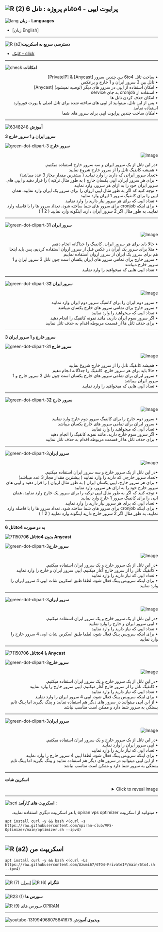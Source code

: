 ![R (2)](https://github.com/Azumi67/PrivateIP-Tunnel/assets/119934376/a064577c-9302-4f43-b3bf-3d4f84245a6f)
نام پروژه : تانل 6to4 - پرایوت ایپی
---------------------------------------------------------------
![lang](https://github.com/Azumi67/PrivateIP-Tunnel/assets/119934376/627ecb66-0445-4c15-b2a0-59e02c7f7e09)
**زبان - Languages**

- [زبان English]
------------------------
![R (a2)](https://github.com/Azumi67/6TO4-PrivateIP/assets/119934376/57a4c3f1-f637-4d4d-bec2-1de36206d136)**دسترسی سریع به اسکریپت**


- [کلیک - click](https://github.com/Azumi67/6TO4-PrivateIP/blob/main/README.md#%D8%A7%D8%B3%DA%A9%D8%B1%DB%8C%D9%BE%D8%AA-%D9%85%D9%86)
------------------------
![check](https://github.com/Azumi67/PrivateIP-Tunnel/assets/119934376/13de8d36-dcfe-498b-9d99-440049c0cf14)
**امکانات**
 <div dir="rtl">&bull; ساخت تانل 6to4 بین چندین سرور [Anycast] & [PrivateIP]</div>
 <div dir="rtl">&bull; تانل بین 3 سرور ایران و 1 خارج و برعکس</div>
 <div dir="rtl">&bull; امکان استفاده از ایپی در سرور های دیگر (توصیه نمیشود) [Anycast]</div>
 <div dir="rtl">&bull; استفاده از cronjob به جای service</div>
 <div dir="rtl">&bull; امکان  حذف کردن تانل ها</div>
 <div dir="rtl">&bull; پس از این تانل، میتوانید از ایپی های ساخته شده برای تانل اصلی یا پورت فوروارد استفاده نمایید</div>
 <div dir="rtl">&bull;امکان ساخت چندین پرایوت ایپی برای سرور های شما</div>
 
 ------------------------------------------------------
  
  ![6348248](https://github.com/Azumi67/PrivateIP-Tunnel/assets/119934376/398f8b07-65be-472e-9821-631f7b70f783)
**آموزش**

 

**3 سرور ایران و 1 سرور خارج**

![green-dot-clipart-3](https://github.com/Azumi67/6TO4-PrivateIP/assets/119934376/902a2efa-f48f-4048-bc2a-5be12143bef3) **سرور خارج**

 


 <p align="right">
  <img src="https://github.com/Azumi67/6TO4-PrivateIP/assets/119934376/eedfceb3-fe05-4772-a0c3-ec57fb6fc2e8" alt="Image" />
</p>
 <div dir="rtl">&bull;در این تانل از یک سرور ایران و سه سرور خارج استفاده میکنیم.  </div>
  <div dir="rtl">&bull; همیشه کانفیگ تانل را از سرور خارج شروع نمایید</div>
   <div dir="rtl">&bull;تعداد سرور ایرانی که دارید را وارد نمایید ( بیشترین مقدار مجاز 3 عدد میباشد) </div>
    <div dir="rtl">&bull; برای هر سرور ایران، ایپی یکسان خارج ( به طور مثال ترکیه ) را قرار دهید و ایپی های سرور ایران خود را به ازای هر سرور، وارد نمایید</div>
     <div dir="rtl">&bull; توجه کنید که اگر به طور مثال ایپی اروان را برای سرور یک ایران وارد نمایید، همان ایپی را برای کانفیگ سرور 1 ایران وارد نمایید</div>
      <div dir="rtl">&bull; تعداد ایپی که برای هر سرور نیاز دارید را وارد نمایید</div>
       <div dir="rtl">&bull; برای اینکه cronjob برای سرور های شما ساخته شود، تعداد سرور ها را با فاصله وارد نمایید. به طور مثال اگر 2 سرور ایران دارید اینگونه وارد نمایید ( 2 1 )</div>


----------------------

![green-dot-clipart-3](https://github.com/Azumi67/6TO4-PrivateIP/assets/119934376/49000de2-53b6-4c5c-888d-f1f397d77b92)**سرور ایران 1**


<p align="right">
  <img src="https://github.com/Azumi67/6TO4-PrivateIP/assets/119934376/143f1dd2-0c63-4f6a-9b40-0034eabefb35" alt="Image" />
</p>
 <div dir="rtl">&bull; حالا باید برای هر سرور ایران، کانفیگ را جداگانه انجام دهیم</div>
 <div dir="rtl">&bull; مثلا برای سرور یک ایران در عکس قبل از سرور اروان استفاده کردیم، پس باید اینجا هم برای سرور یک ایران از سرور اروان استفاده نماییم</div>
  <div dir="rtl">&bull; سرور خارج برای تمامی سرور های ایران یکسان است چون تانل 3 سرور ایران و 1 سرور خارج میباشد</div>
   <div dir="rtl">&bull; تعداد ایپی هایی که میخواهید را وارد نمایید</div>

--------------------------------------
![green-dot-clipart-3](https://github.com/Azumi67/6TO4-PrivateIP/assets/119934376/c14c77ec-dc4e-4c8a-bdc2-4dc4e42a1815)**سرور ایران 2**


<p align="right">
  <img src="https://github.com/Azumi67/6TO4-PrivateIP/assets/119934376/3bae7757-360b-4460-bd2b-adbbcfaad8d0" alt="Image" />
</p>
 <div dir="rtl">&bull; سرور دوم ایران را برای کانفیگ سرور دوم ایران وارد نمایید</div>
  <div dir="rtl">&bull; سرور خارج برای تمامی سرور های خارج یکسان میباشد</div>
   <div dir="rtl">&bull; تعداد ایپی که میخواهید را وارد نمایید</div>
    <div dir="rtl">&bull; اگر سرور سوم ایران دارید، مانند نمونه کانفیگ را انجام دهید</div>
     <div dir="rtl">&bull; برای حذف تانل ها از قسمت مربوطه اقدام به حذف تانل نمایید</div>


---------------------------------

**3 سرور خارج و 1 سرور ایران**

![green-dot-clipart-3](https://github.com/Azumi67/6TO4-PrivateIP/assets/119934376/2c1ae043-4bc5-4738-b1d4-6951c8fecbdc)**سرور خارج 1**



<p align="right">
  <img src="https://github.com/Azumi67/6TO4-PrivateIP/assets/119934376/b8f47148-227b-440d-8d7e-c782a6a61a78" alt="Image" />
</p>

<div dir="rtl">&bull; همیشه کانفیگ تانل را از سرور خارج شروع نمایید</div>
<div dir="rtl">&bull; حالا باید برای هر سرور خارج، کانفیگ را جداگانه انجام دهیم</div>
  <div dir="rtl">&bull; سرور ایران برای تمامی سرور های خارج یکسان است چون تانل 3 سرور خارج و 1 سرور ایران میباشد</div>
   <div dir="rtl">&bull; تعداد ایپی هایی که میخواهید را وارد نمایید</div>
 
------------------------------------------------------------------------------
![green-dot-clipart-3](https://github.com/Azumi67/6TO4-PrivateIP/assets/119934376/2c1ae043-4bc5-4738-b1d4-6951c8fecbdc)**سرور خارج 2**

<p align="right">
  <img src="https://github.com/Azumi67/6TO4-PrivateIP/assets/119934376/af8fd4f2-174b-4560-9875-ac33a5b5e6c5" alt="Image" />
</p>

 <div dir="rtl">&bull; سرور دوم خارج را برای کانفیگ سرور دوم خارج وارد نمایید</div>
  <div dir="rtl">&bull; سرور ایران برای تمامی سرور های خارج یکسان میباشد</div>
   <div dir="rtl">&bull; تعداد ایپی که میخواهید را وارد نمایید</div>
    <div dir="rtl">&bull; اگر سرور سوم خارج دارید، مانند نمونه کانفیگ را انجام دهید</div>
     <div dir="rtl">&bull; برای حذف تانل ها از قسمت مربوطه اقدام به حذف تانل نمایید</div>


---------------------------------------------------------------------------

![green-dot-clipart-3](https://github.com/Azumi67/6TO4-PrivateIP/assets/119934376/2e325267-240d-4e20-ba5a-ff408331d5a0)**سرور ایران**


  <p align="right">
  <img src="https://github.com/Azumi67/6TO4-PrivateIP/assets/119934376/6a683c0c-a602-44af-9085-5d0094b379ba" alt="Image" />
</p>
<div dir="rtl">&bull;در این تانل از یک سرور خارج و سه سرور ایران استفاده میکنیم.  </div>
   <div dir="rtl">&bull;تعداد سرور خارجی که دارید را وارد نمایید ( بیشترین مقدار مجاز 3 عدد میباشد) </div>
    <div dir="rtl">&bull; برای هر سرور خارج، ایپی یکسان ایران ( به طور مثال اروان ) را قرار دهید و ایپی های سرور خارج خود را به ازای هر سرور، وارد نمایید</div>
     <div dir="rtl">&bull; توجه کنید که اگر به طور مثال ایپی ترکیه را برای سرور یک خارج وارد نمایید، همان ایپی را برای کانفیگ سرور 1 خارج وارد نمایید</div>
      <div dir="rtl">&bull; تعداد ایپی که برای هر سرور نیاز دارید را وارد نمایید</div>
       <div dir="rtl">&bull; برای اینکه cronjob برای سرور های شما ساخته شود، تعداد سرور ها را با فاصله وارد نمایید. به طور مثال اگر 2 سرور خارج دارید اینگونه وارد نمایید ( 2 1 )</div>


-------------------------------
**تانل 6to4 به دو صورت**

![7115070](https://github.com/Azumi67/6TO4-PrivateIP/assets/119934376/cde3ca64-6750-48dc-8a60-001d44bbdd3d)**تانل 6to4 بدون Anycast**


![green-dot-clipart-3](https://github.com/Azumi67/6TO4-PrivateIP/assets/119934376/d30892cf-cd26-4695-886d-9a4a47ade691)**سرور خارج**

  <p align="right">
  <img src="https://github.com/Azumi67/6TO4-PrivateIP/assets/119934376/81a38493-7df2-46f5-b51b-fee1c7e03349" alt="Image" />
</p>
<div dir="rtl">&bull;در این تانل از یک سرور خارج و یک سرور ایران استفاده میکنیم.  </div>
   <div dir="rtl">&bull; کانفیگ تانل را از سرور خارج آغاز میکنیم. ایپی سرور ایران و خارج را وارد نمایید </div>
    <div dir="rtl">&bull; تعداد ایپی که نیاز دارید را وارد نمایید</div>
     <div dir="rtl">&bull; برای اینکه سرویس پینگ فعال شود، لطفا طبق اسکرین شات ایپی 4 سرور ایران را وارد نمایید</div>
    

----------------------------------------------------

![green-dot-clipart-3](https://github.com/Azumi67/6TO4-PrivateIP/assets/119934376/d30892cf-cd26-4695-886d-9a4a47ade691)**سرور ایران**


  <p align="right">
  <img src="https://github.com/Azumi67/6TO4-PrivateIP/assets/119934376/dae46cda-ae43-474a-b795-2772e355303f" alt="Image" />
</p>
<div dir="rtl">&bull;در این تانل از یک سرور خارج و یک سرور ایران استفاده میکنیم.  </div>
   <div dir="rtl">&bull; ایپی سرور ایران و خارج را وارد نمایید </div>
    <div dir="rtl">&bull; تعداد ایپی که نیاز دارید را وارد نمایید</div>
     <div dir="rtl">&bull; برای اینکه سرویس پینگ فعال شود، لطفا طبق اسکرین شات ایپی 4 سرور خارج را وارد نمایید</div>
    


-------------------------------
![7115070](https://github.com/Azumi67/6TO4-PrivateIP/assets/119934376/cde3ca64-6750-48dc-8a60-001d44bbdd3d)**تانل 6to4 با Anycast**

![green-dot-clipart-3](https://github.com/Azumi67/6TO4-PrivateIP/assets/119934376/d30892cf-cd26-4695-886d-9a4a47ade691)**سرور خارج**

  <p align="right">
  <img src="https://github.com/Azumi67/6TO4-PrivateIP/assets/119934376/fddfce1e-7e27-4d39-b3cb-38f5da53c798" alt="Image" />
</p>
<div dir="rtl">&bull;در این تانل از یک سرور خارج و یک سرور ایران استفاده میکنیم.  </div>
   <div dir="rtl">&bull; کانفیگ تانل را از سرور خارج آغاز میکنیم. ایپی سرور خارج را وارد نمایید </div>
    <div dir="rtl">&bull; تعداد ایپی که نیاز دارید را وارد نمایید</div>
     <div dir="rtl">&bull; برای اینکه سرویس پینگ فعال شود،  ایپی 4 سرور ایران را وارد نمایید</div>
    <div dir="rtl">&bull; از این ایپی میتوانید در سرور های دیگر هم استفاده نمایید و پینگ بگیرید اما پینگ تایم بستگی به سرور شما دارد و ممکن است مناسب نباشد</div>

----------------------------------------------------

![green-dot-clipart-3](https://github.com/Azumi67/6TO4-PrivateIP/assets/119934376/d30892cf-cd26-4695-886d-9a4a47ade691)**سرور ایران**


  <p align="right">
  <img src="https://github.com/Azumi67/6TO4-PrivateIP/assets/119934376/ae470272-77ee-439c-984e-d4e5b4ec6155" alt="Image" />
</p>
<div dir="rtl">&bull;در این تانل از یک سرور خارج و یک سرور ایران استفاده میکنیم.  </div>
   <div dir="rtl">&bull; ایپی سرور ایران را وارد نمایید </div>
    <div dir="rtl">&bull; تعداد ایپی که نیاز دارید را وارد نمایید</div>
     <div dir="rtl">&bull; برای اینکه سرویس پینگ فعال شود، لطفا ایپی 4 سرور خارج را وارد نمایید</div>
     <div dir="rtl">&bull; از این ایپی میتوانید در سرور های دیگر هم استفاده نمایید و پینگ بگیرید اما پینگ تایم بستگی به سرور شما دارد و ممکن است مناسب نباشد</div>


-------------------------------

**اسکرین شات**
<details>
  <summary align="right">Click to reveal image</summary>
  
  <p align="right">
    <img src="https://github.com/Azumi67/6TO4-PrivateIP/assets/119934376/bbc60d8e-0e86-4eb8-897d-e9f0f57306bc" alt="menu screen" />
  </p>
</details>


------------------------------------------
![scri](https://github.com/Azumi67/FRP-V2ray-Loadbalance/assets/119934376/cbfb72ac-eff1-46df-b5e5-a3930a4a6651)
**اسکریپت های کارآمد :**

 <div dir="rtl">&bull; میتوانید از اسکریپت opiran vps optimizer یا هر اسکریپت دیگری استفاده نمایید.</div>
 
 
```
apt install curl -y && bash <(curl -s https://raw.githubusercontent.com/opiran-club/VPS-Optimizer/main/optimizer.sh --ipv4)
```

-----------------------------------------------------
![R (a2)](https://github.com/Azumi67/PrivateIP-Tunnel/assets/119934376/716fd45e-635c-4796-b8cf-856024e5b2b2)
**اسکریپت من**
----------------


```
apt install curl -y && bash <(curl -Ls https://raw.githubusercontent.com/Azumi67/6TO4-PrivateIP/main/6to4.sh --ipv4)
```


---------------------------------------------
![R (7)](https://github.com/Azumi67/PrivateIP-Tunnel/assets/119934376/42c09cbb-2690-4343-963a-5deca12218c1)
**تلگرام** 
![R (6)](https://github.com/Azumi67/FRP-V2ray-Loadbalance/assets/119934376/f81bf6e1-cfed-4e24-b944-236f5c0b15d3) [اپیران](https://github.com/opiran-club)

---------------------------------
![R23 (1)](https://github.com/Azumi67/FRP-V2ray-Loadbalance/assets/119934376/18d12405-d354-48ac-9084-fff98d61d91c)
**سورس ها**


![R (9)](https://github.com/Azumi67/FRP-V2ray-Loadbalance/assets/119934376/33388f7b-f1ab-4847-9e9b-e8b39d75deaa) [سورس های OPIRAN](https://github.com/opiran-club)


-----------------------------------------------------

![youtube-131994968075841675](https://github.com/Azumi67/FRP-V2ray-Loadbalance/assets/119934376/24202a92-aff2-4079-a6c2-9db14cd0ecd1)
**ویدیوی آموزش**

-----------------------------------------


